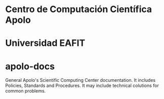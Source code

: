 # Centro de Computación Científica Apolo
# Universidad EAFIT
# apolo-docs
General Apolo's Scientific Computing Center documentation. It includes Policies, Standards and Procedures. It may include technical colutions for common problems.
